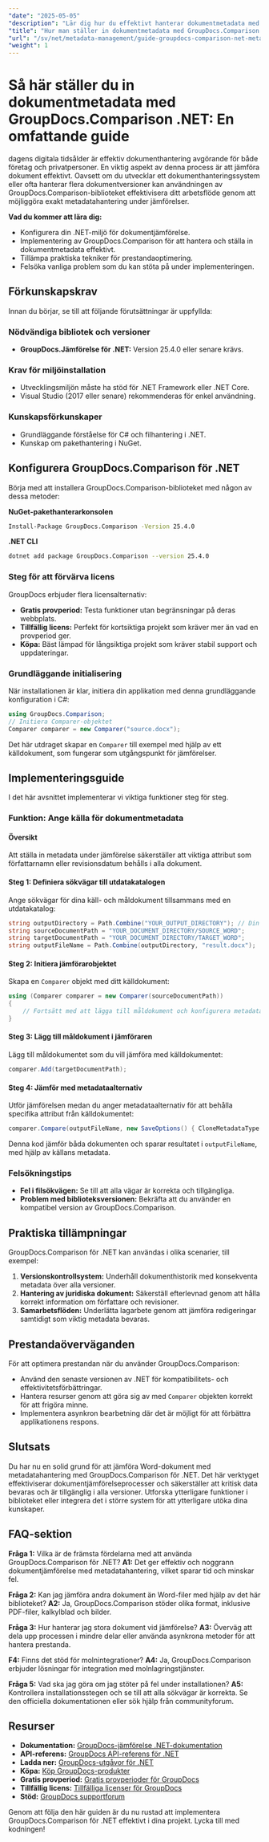 ```yaml
---
"date": "2025-05-05"
"description": "Lär dig hur du effektivt hanterar dokumentmetadata med GroupDocs.Comparison .NET. Den här guiden behandlar installations-, implementerings- och optimeringstekniker."
"title": "Hur man ställer in dokumentmetadata med GroupDocs.Comparison .NET för effektiv dokumenthantering"
"url": "/sv/net/metadata-management/guide-groupdocs-comparison-net-metadata-setting/"
"weight": 1
---
```


# Så här ställer du in dokumentmetadata med GroupDocs.Comparison .NET: En omfattande guide

dagens digitala tidsålder är effektiv dokumenthantering avgörande för både företag och privatpersoner. En viktig aspekt av denna process är att jämföra dokument effektivt. Oavsett om du utvecklar ett dokumenthanteringssystem eller ofta hanterar flera dokumentversioner kan användningen av GroupDocs.Comparison-biblioteket effektivisera ditt arbetsflöde genom att möjliggöra exakt metadatahantering under jämförelser.

**Vad du kommer att lära dig:**
- Konfigurera din .NET-miljö för dokumentjämförelse.
- Implementering av GroupDocs.Comparison för att hantera och ställa in dokumentmetadata effektivt.
- Tillämpa praktiska tekniker för prestandaoptimering.
- Felsöka vanliga problem som du kan stöta på under implementeringen.

## Förkunskapskrav

Innan du börjar, se till att följande förutsättningar är uppfyllda:

### Nödvändiga bibliotek och versioner
- **GroupDocs.Jämförelse för .NET:** Version 25.4.0 eller senare krävs.

### Krav för miljöinstallation
- Utvecklingsmiljön måste ha stöd för .NET Framework eller .NET Core.
- Visual Studio (2017 eller senare) rekommenderas för enkel användning.

### Kunskapsförkunskaper
- Grundläggande förståelse för C# och filhantering i .NET.
- Kunskap om pakethantering i NuGet.

## Konfigurera GroupDocs.Comparison för .NET

Börja med att installera GroupDocs.Comparison-biblioteket med någon av dessa metoder:

**NuGet-pakethanterarkonsolen**
```bash
Install-Package GroupDocs.Comparison -Version 25.4.0
```

**.NET CLI**
```bash
dotnet add package GroupDocs.Comparison --version 25.4.0
```

### Steg för att förvärva licens

GroupDocs erbjuder flera licensalternativ:
- **Gratis provperiod:** Testa funktioner utan begränsningar på deras webbplats.
- **Tillfällig licens:** Perfekt för kortsiktiga projekt som kräver mer än vad en provperiod ger.
- **Köpa:** Bäst lämpad för långsiktiga projekt som kräver stabil support och uppdateringar.

### Grundläggande initialisering

När installationen är klar, initiera din applikation med denna grundläggande konfiguration i C#:
```csharp
using GroupDocs.Comparison;
// Initiera Comparer-objektet
Comparer comparer = new Comparer("source.docx");
```
Det här utdraget skapar en `Comparer` till exempel med hjälp av ett källdokument, som fungerar som utgångspunkt för jämförelser.

## Implementeringsguide

I det här avsnittet implementerar vi viktiga funktioner steg för steg.

### Funktion: Ange källa för dokumentmetadata

#### Översikt
Att ställa in metadata under jämförelse säkerställer att viktiga attribut som författarnamn eller revisionsdatum behålls i alla dokument.

#### Steg 1: Definiera sökvägar till utdatakatalogen
Ange sökvägar för dina käll- och måldokument tillsammans med en utdatakatalog:
```csharp
string outputDirectory = Path.Combine("YOUR_OUTPUT_DIRECTORY"); // Din faktiska väg hit
string sourceDocumentPath = "YOUR_DOCUMENT_DIRECTORY/SOURCE_WORD";
string targetDocumentPath = "YOUR_DOCUMENT_DIRECTORY/TARGET_WORD";
string outputFileName = Path.Combine(outputDirectory, "result.docx");
```

#### Steg 2: Initiera jämförarobjektet
Skapa en `Comparer` objekt med ditt källdokument:
```csharp
using (Comparer comparer = new Comparer(sourceDocumentPath))
{
    // Fortsätt med att lägga till måldokument och konfigurera metadataalternativ.
}
```

#### Steg 3: Lägg till måldokument i jämföraren
Lägg till måldokumentet som du vill jämföra med källdokumentet:
```csharp
comparer.Add(targetDocumentPath);
```

#### Steg 4: Jämför med metadataalternativ
Utför jämförelsen medan du anger metadataalternativ för att behålla specifika attribut från källdokumentet:
```csharp
comparer.Compare(outputFileName, new SaveOptions() { CloneMetadataType = MetadataType.Source });
```
Denna kod jämför båda dokumenten och sparar resultatet i `outputFileName`, med hjälp av källans metadata.

### Felsökningstips
- **Fel i filsökvägen:** Se till att alla vägar är korrekta och tillgängliga.
- **Problem med biblioteksversionen:** Bekräfta att du använder en kompatibel version av GroupDocs.Comparison.

## Praktiska tillämpningar

GroupDocs.Comparison för .NET kan användas i olika scenarier, till exempel:
1. **Versionskontrollsystem:** Underhåll dokumenthistorik med konsekventa metadata över alla versioner.
2. **Hantering av juridiska dokument:** Säkerställ efterlevnad genom att hålla korrekt information om författare och revisioner.
3. **Samarbetsflöden:** Underlätta lagarbete genom att jämföra redigeringar samtidigt som viktig metadata bevaras.

## Prestandaöverväganden

För att optimera prestandan när du använder GroupDocs.Comparison:
- Använd den senaste versionen av .NET för kompatibilitets- och effektivitetsförbättringar.
- Hantera resurser genom att göra sig av med `Comparer` objekten korrekt för att frigöra minne.
- Implementera asynkron bearbetning där det är möjligt för att förbättra applikationens respons.

## Slutsats

Du har nu en solid grund för att jämföra Word-dokument med metadatahantering med GroupDocs.Comparison för .NET. Det här verktyget effektiviserar dokumentjämförelseprocesser och säkerställer att kritisk data bevaras och är tillgänglig i alla versioner. Utforska ytterligare funktioner i biblioteket eller integrera det i större system för att ytterligare utöka dina kunskaper.

## FAQ-sektion

**Fråga 1:** Vilka är de främsta fördelarna med att använda GroupDocs.Comparison för .NET?
**A1:** Det ger effektiv och noggrann dokumentjämförelse med metadatahantering, vilket sparar tid och minskar fel.

**Fråga 2:** Kan jag jämföra andra dokument än Word-filer med hjälp av det här biblioteket?
**A2:** Ja, GroupDocs.Comparison stöder olika format, inklusive PDF-filer, kalkylblad och bilder.

**Fråga 3:** Hur hanterar jag stora dokument vid jämförelse?
**A3:** Överväg att dela upp processen i mindre delar eller använda asynkrona metoder för att hantera prestanda.

**F4:** Finns det stöd för molnintegrationer?
**A4:** Ja, GroupDocs.Comparison erbjuder lösningar för integration med molnlagringstjänster.

**Fråga 5:** Vad ska jag göra om jag stöter på fel under installationen?
**A5:** Kontrollera installationsstegen och se till att alla sökvägar är korrekta. Se den officiella dokumentationen eller sök hjälp från communityforum.

## Resurser
- **Dokumentation:** [GroupDocs-jämförelse .NET-dokumentation](https://docs.groupdocs.com/comparison/net/)
- **API-referens:** [GroupDocs API-referens för .NET](https://reference.groupdocs.com/comparison/net/)
- **Ladda ner:** [GroupDocs-utgåvor för .NET](https://releases.groupdocs.com/comparison/net/)
- **Köpa:** [Köp GroupDocs-produkter](https://purchase.groupdocs.com/buy)
- **Gratis provperiod:** [Gratis provperioder för GroupDocs](https://releases.groupdocs.com/comparison/net/)
- **Tillfällig licens:** [Tillfälliga licenser för GroupDocs](https://purchase.groupdocs.com/temporary-license/)
- **Stöd:** [GroupDocs supportforum](https://forum.groupdocs.com/c/comparison/)

Genom att följa den här guiden är du nu rustad att implementera GroupDocs.Comparison för .NET effektivt i dina projekt. Lycka till med kodningen!
